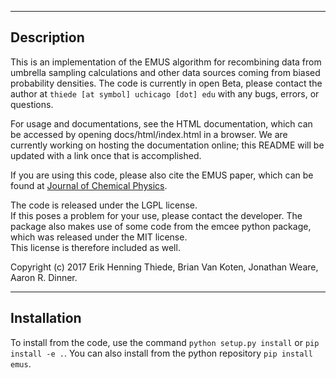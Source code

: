 -----------
Description
-----------

This is an implementation of the EMUS algorithm for recombining data 
from umbrella sampling calculations and other data sources coming from
biased probability densities.  The code is currently in open Beta,
please contact the author at `thiede [at symbol] uchicago [dot] edu` with 
any bugs, errors, or questions.

For usage and documentations, see the HTML documentation, which can be 
accessed by opening docs/html/index.html in a browser.
We are currently working on hosting the documentation online; this README
will be updated with a link once that is accomplished.

If you are using this code, please also cite the EMUS paper, which can be
found at [Journal of Chemical
Physics](http://aip.scitation.org/doi/abs/10.1063/1.4960649?journalCode=jcp).

The code is released under the LGPL license.  
If this poses a problem for your use, please contact the developer.
The package also makes use of some code from the emcee python package, 
which was released under the MIT license.  
This license is therefore included as well.

Copyright (c) 2017 Erik Henning Thiede, Brian Van Koten, Jonathan Weare, Aaron R. Dinner.

------------
Installation
------------

To install from the code, use the command `python setup.py install` or `pip install -e .`.  You can also install from the python repository `pip install emus`.


